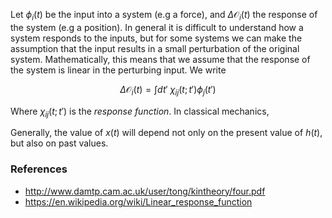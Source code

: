 Let $\phi_i(t)$ be the input into a system (e.g a force), and $\Delta \mathcal{O}_i(t)$ the response of the system (e.g a position). In general it is difficult to understand how a system responds to the inputs, but for some systems we can make the assumption that the input results in a small perturbation of the original system. Mathematically, this means that we assume that the response of the system is linear in the perturbing input. We write

$$
\Delta \mathcal{O}_i(t) = \int dt'\ \chi_{ij} (t ; t') \phi_j(t')
$$

Where $\chi_{ij}(t;t')$ is the *response function*. In classical mechanics, 



Generally, the value of $x(t)$ will depend not only on the present value of $h(t)$, but also on past values.

### References

- http://www.damtp.cam.ac.uk/user/tong/kintheory/four.pdf
- https://en.wikipedia.org/wiki/Linear_response_function
<!--stackedit_data:
eyJoaXN0b3J5IjpbMTM1MDI3Mjg5OSwxNjQ2MTUxMjIwXX0=
-->